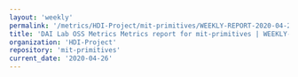 ```yaml
---
layout: 'weekly'
permalink: '/metrics/HDI-Project/mit-primitives/WEEKLY-REPORT-2020-04-26'
title: 'DAI Lab OSS Metrics Metrics report for mit-primitives | WEEKLY-REPORT-2020-04-26'
organization: 'HDI-Project'
repository: 'mit-primitives'
current_date: '2020-04-26'
---
```

